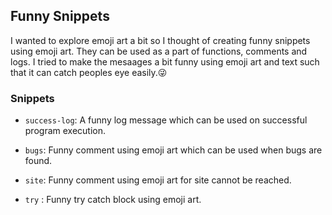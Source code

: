 ## Funny Snippets
I wanted to explore emoji art a bit so I thought of creating funny snippets using emoji art. They can be used as a part of functions, comments and logs. I tried to make the mesaages a bit funny using emoji art and text such that it can catch peoples eye easily.😜


### Snippets

* `success-log`: A funny log message which can be used on successful program execution.

* `bugs`: Funny comment using emoji art which can be used when bugs are found.

* `site`: Funny comment using emoji art for site cannot be reached.

* `try` : Funny try catch block using emoji art.
